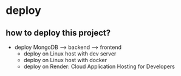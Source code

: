 # deploy

## how to deploy this project?

* deploy MongoDB --> backend --> frontend
    * deploy on Linux host with dev server
    * deploy on Linux host with docker
    * deploy on Render: Cloud Application Hosting for Developers